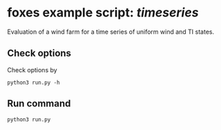 # foxes example script: _timeseries_

Evaluation of a wind farm for a time series of uniform wind and TI states.

## Check options
Check options by
```
python3 run.py -h
```

## Run command
```
python3 run.py
```
